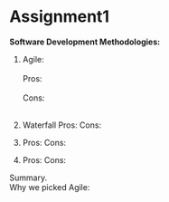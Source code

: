 # Assignment1

<strong>Software Development Methodologies:</strong>
1. Agile:<br/><br/>
    Pros:<br/><br/>
    Cons:<br/><br/>

2. Waterfall
    Pros:
    Cons:
 
 3.
    Pros:
    Cons:
    
 4.
    Pros:
    Cons:
    
Summary.    
Why we picked Agile:
